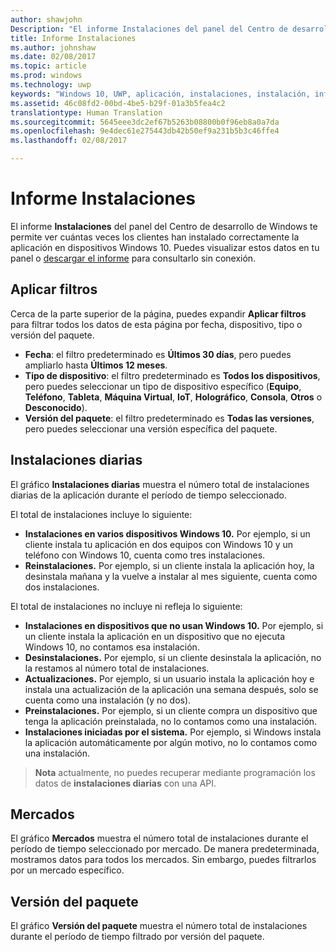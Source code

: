 ```yaml
---
author: shawjohn
Description: "El informe Instalaciones del panel del Centro de desarrollo de Windows te permite ver cuántas veces se instaló correctamente la aplicación en dispositivos Windows 10."
title: Informe Instalaciones
ms.author: johnshaw
ms.date: 02/08/2017
ms.topic: article
ms.prod: windows
ms.technology: uwp
keywords: "Windows 10, UWP, aplicación, instalaciones, instalación, informe, análisis, app, installs, installation, report, analytics"
ms.assetid: 46c08fd2-00bd-4be5-b29f-01a3b5fea4c2
translationtype: Human Translation
ms.sourcegitcommit: 5645eee3dc2ef67b5263b08800b0f96eb8a0a7da
ms.openlocfilehash: 9e4dec61e275443db42b50ef9a231b5b3c46ffe4
ms.lasthandoff: 02/08/2017

---
```


# <a name="installs-report"></a>Informe Instalaciones

El informe **Instalaciones** del panel del Centro de desarrollo de Windows te permite ver cuántas veces los clientes han instalado correctamente la aplicación en dispositivos Windows 10. Puedes visualizar estos datos en tu panel o [descargar el informe](download-analytic-reports.md) para consultarlo sin conexión.


## <a name="apply-filters"></a>Aplicar filtros


Cerca de la parte superior de la página, puedes expandir **Aplicar filtros** para filtrar todos los datos de esta página por fecha, dispositivo, tipo o versión del paquete.

-   **Fecha**: el filtro predeterminado es **Últimos 30 días**, pero puedes ampliarlo hasta **Últimos 12 meses**.
-   **Tipo de dispositivo**: el filtro predeterminado es **Todos los dispositivos**, pero puedes seleccionar un tipo de dispositivo específico (**Equipo**, **Teléfono**, **Tableta**, **Máquina Virtual**, **IoT**, **Holográfico**, **Consola**, **Otros** o **Desconocido**).
-   **Versión del paquete**: el filtro predeterminado es **Todas las versiones**, pero puedes seleccionar una versión específica del paquete.


## <a name="installs-daily"></a>Instalaciones diarias


El gráfico **Instalaciones diarias** muestra el número total de instalaciones diarias de la aplicación durante el período de tiempo seleccionado.

El total de instalaciones incluye lo siguiente:
-   **Instalaciones en varios dispositivos Windows 10.** Por ejemplo, si un cliente instala tu aplicación en dos equipos con Windows 10 y un teléfono con Windows 10, cuenta como tres instalaciones.
-   **Reinstalaciones.** Por ejemplo, si un cliente instala la aplicación hoy, la desinstala mañana y la vuelve a instalar al mes siguiente, cuenta como dos instalaciones.

El total de instalaciones no incluye ni refleja lo siguiente:
-   **Instalaciones en dispositivos que no usan Windows 10.** Por ejemplo, si un cliente instala la aplicación en un dispositivo que no ejecuta Windows 10, no contamos esa instalación.
-   **Desinstalaciones.** Por ejemplo, si un cliente desinstala la aplicación, no la restamos al número total de instalaciones.
-   **Actualizaciones.** Por ejemplo, si un usuario instala la aplicación hoy e instala una actualización de la aplicación una semana después, solo se cuenta como una instalación (y no dos).
-   **Preinstalaciones.** Por ejemplo, si un cliente compra un dispositivo que tenga la aplicación preinstalada, no lo contamos como una instalación.
-   **Instalaciones iniciadas por el sistema.** Por ejemplo, si Windows instala la aplicación automáticamente por algún motivo, no lo contamos como una instalación.

> **Nota** actualmente, no puedes recuperar mediante programación los datos de **instalaciones diarias** con una API.

## <a name="markets"></a>Mercados


El gráfico **Mercados** muestra el número total de instalaciones durante el período de tiempo seleccionado por mercado. De manera predeterminada, mostramos datos para todos los mercados. Sin embargo, puedes filtrarlos por un mercado específico.


## <a name="package-version"></a>Versión del paquete


El gráfico **Versión del paquete** muestra el número total de instalaciones durante el período de tiempo filtrado por versión del paquete.



 

 

